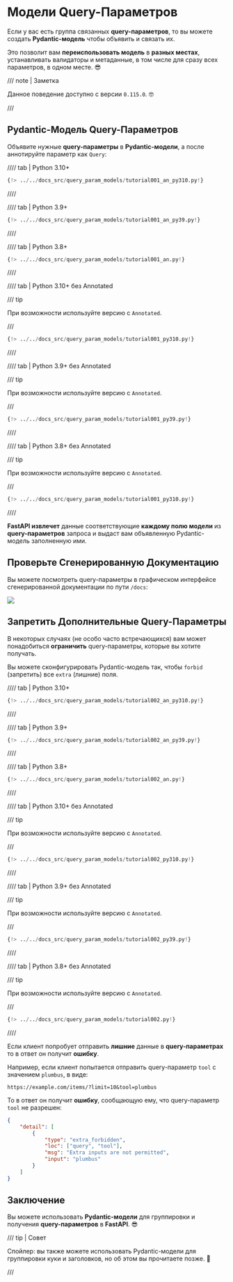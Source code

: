 # Модели Query-Параметров

Если у вас есть группа связанных **query-параметров**, то вы можете создать **Pydantic-модель** чтобы объявить и связать их.

Это позволит вам **переиспользовать модель** в **разных местах**, устанавливать валидаторы и метаданные, в том числе для сразу всех параметров, в одном месте. 😎

/// note | Заметка

Данное поведение доступно с версии `0.115.0`. 🤓

///

## Pydantic-Модель Query-Параметров 

Объявите нужные **query-параметры** в **Pydantic-модели**, а после аннотируйте параметр как `Query`:

//// tab | Python 3.10+

```Python hl_lines="9-13  17"
{!> ../../docs_src/query_param_models/tutorial001_an_py310.py!}
```

////

//// tab | Python 3.9+

```Python hl_lines="8-12  16"
{!> ../../docs_src/query_param_models/tutorial001_an_py39.py!}
```

////

//// tab | Python 3.8+

```Python hl_lines="10-14  18"
{!> ../../docs_src/query_param_models/tutorial001_an.py!}
```

////

//// tab | Python 3.10+ без Annotated

/// tip

При возможности используйте версию с `Annotated`.

///

```Python hl_lines="9-13  17"
{!> ../../docs_src/query_param_models/tutorial001_py310.py!}
```

////

//// tab | Python 3.9+ без Annotated

/// tip

При возможности используйте версию с `Annotated`.

///

```Python hl_lines="8-12 16"
{!> ../../docs_src/query_param_models/tutorial001_py39.py!}
```

////

//// tab | Python 3.8+ без Annotated

/// tip

При возможности используйте версию с `Annotated`.

///

```Python hl_lines="9-13  17"
{!> ../../docs_src/query_param_models/tutorial001_py310.py!}
```

////

**FastAPI извлечет** данные соответствующие **каждому полю модели** из **query-параметров** запроса и выдаст вам объявленную Pydantic-модель заполненную ими.

## Проверьте Сгенерированную Документацию

Вы можете посмотреть query-параметры в графическом интерфейсе сгенерированной документации по пути `/docs`:

<div class="screenshot">
<img src="/img/tutorial/query-param-models/image01.png">
</div>

## Запретить Дополнительные Query-Параметры

В некоторых случаях (не особо часто встречающихся) вам может понадобиться **ограничить** query-параметры, которые вы хотите получать.

Вы можете сконфигурировать Pydantic-модель так, чтобы `forbid` (запретить) все `extra` (лишние) поля.

//// tab | Python 3.10+

```Python hl_lines="10"
{!> ../../docs_src/query_param_models/tutorial002_an_py310.py!}
```

////

//// tab | Python 3.9+

```Python hl_lines="9"
{!> ../../docs_src/query_param_models/tutorial002_an_py39.py!}
```

////

//// tab | Python 3.8+

```Python hl_lines="11"
{!> ../../docs_src/query_param_models/tutorial002_an.py!}
```

////

//// tab | Python 3.10+ без Annotated

/// tip

При возможности используйте версию с `Annotated`.

///

```Python hl_lines="10"
{!> ../../docs_src/query_param_models/tutorial002_py310.py!}
```

////

//// tab | Python 3.9+ без Annotated

/// tip

При возможности используйте версию с `Annotated`.

///

```Python hl_lines="9"
{!> ../../docs_src/query_param_models/tutorial002_py39.py!}
```

////

//// tab | Python 3.8+ без Annotated

/// tip

При возможности используйте версию с `Annotated`.

///

```Python hl_lines="11"
{!> ../../docs_src/query_param_models/tutorial002.py!}
```

////

Если клиент попробует отправить **лишние** данные в **query-параметрах** то в ответ он получит **ошибку**.

Например, если клиент попытается отправить query-параметр `tool` с значением `plumbus`, в виде:

```http
https://example.com/items/?limit=10&tool=plumbus
```

То в ответ он получит **ошибку**, сообщающую ему, что query-параметр `tool` не разрешен:

```json
{
    "detail": [
        {
            "type": "extra_forbidden",
            "loc": ["query", "tool"],
            "msg": "Extra inputs are not permitted",
            "input": "plumbus"
        }
    ]
}
```

## Заключение

Вы можете использовать **Pydantic-модели** для группировки и получения **query-параметров** в **FastAPI**. 😎

/// tip | Совет

Спойлер: вы также можете использовать Pydantic-модели для группировки куки и заголовков, но об этом вы прочитаете позже. 🤫

///

